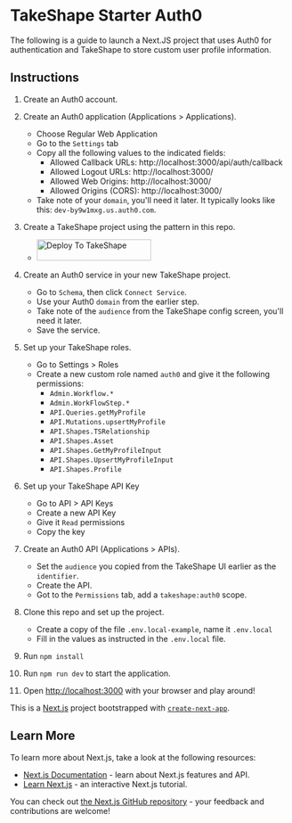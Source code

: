 # TakeShape Starter Auth0

The following is a guide to launch a Next.JS project that uses Auth0 for authentication
and TakeShape to store custom user profile information.

## Instructions

1. Create an Auth0 account.

2. Create an Auth0 application (Applications > Applications).

   - Choose Regular Web Application
   - Go to the `Settings` tab
   - Copy all the following values to the indicated fields:
     - Allowed Callback URLs: http://localhost:3000/api/auth/callback
     - Allowed Logout URLs: http://localhost:3000/
     - Allowed Web Origins: http://localhost:3000/
     - Allowed Origins (CORS): http://localhost:3000/
   - Take note of your `domain`, you'll need it later. It typically looks like this: `dev-by9w1mxg.us.auth0.com`.

3. Create a TakeShape project using the pattern in this repo.

   - <a href="https://app.takeshape.io/add-to-takeshape?repo=https://github.com/takeshape/takeshape-starter-auth0/tree/main/.takeshape/pattern"><img alt="Deploy To TakeShape" src="https://camo.githubusercontent.com/1b580e3ce353d235bde0f376ca35b0fb26d685f3750a3013ae4b225dd3aaf344/68747470733a2f2f696d616765732e74616b6573686170652e696f2f32636363633832352d373062652d343331632d396261302d3130616233386563643361372f6465762f38653266376264612d306530382d346564652d613534362d3664663539626536613862622f4465706c6f79253230746f25323054616b65536861706525343032782e706e673f6175746f3d666f726d6174253243636f6d7072657373" width="205" height="38" data-canonical-src="https://images.takeshape.io/2cccc825-70be-431c-9ba0-10ab38ecd3a7/dev/8e2f7bda-0e08-4ede-a546-6df59be6a8bb/Deploy%20to%20TakeShape%402x.png?auto=format%2Ccompress" style="max-width:100%;"></a>

4. Create an Auth0 service in your new TakeShape project.
   
   - Go to `Schema`, then click `Connect Service`.
   - Use your Auth0 `domain` from the earlier step.
   - Take note of the `audience` from the TakeShape config screen, you'll need it later.
   - Save the service.

5. Set up your TakeShape roles.

   - Go to Settings > Roles
   - Create a new custom role named `auth0` and give it the following permissions:
     - `Admin.Workflow.*`
     - `Admin.WorkFlowStep.*`
     - `API.Queries.getMyProfile`
     - `API.Mutations.upsertMyProfile`
     - `API.Shapes.TSRelationship`
     - `API.Shapes.Asset`
     - `API.Shapes.GetMyProfileInput`
     - `API.Shapes.UpsertMyProfileInput`
     - `API.Shapes.Profile`

6. Set up your TakeShape API Key

   - Go to API > API Keys
   - Create a new API Key
   - Give it `Read` permissions
   - Copy the key

7. Create an Auth0 API (Applications > APIs).

   - Set the `audience` you copied from the TakeShape UI earlier as the `identifier`.
   - Create the API.
   - Got to the `Permissions` tab, add a `takeshape:auth0` scope.

8. Clone this repo and set up the project.

   - Create a copy of the file `.env.local-example`, name it `.env.local`
   - Fill in the values as instructed in the `.env.local` file.

9. Run `npm install`

10. Run `npm run dev` to start the application.

11. Open [http://localhost:3000](http://localhost:3000) with your browser and play around!

This is a [Next.js](https://nextjs.org/) project bootstrapped with [`create-next-app`](https://github.com/vercel/next.js/tree/canary/packages/create-next-app).

## Learn More

To learn more about Next.js, take a look at the following resources:

- [Next.js Documentation](https://nextjs.org/docs) - learn about Next.js features and API.
- [Learn Next.js](https://nextjs.org/learn) - an interactive Next.js tutorial.

You can check out [the Next.js GitHub repository](https://github.com/vercel/next.js/) - your feedback and contributions are welcome!
